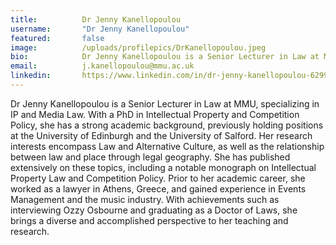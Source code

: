 ```yaml
---
title:          Dr Jenny Kanellopoulou
username:       "Dr Jenny Kanellopoulou"
featured:       false
image:          /uploads/profilepics/DrKanellopoulou.jpeg
bio:            Dr Jenny Kanellopoulou is a Senior Lecturer in Law at MMU, specializing in IP and Media Law.
email:          j.kanellopoulou@mmu.ac.uk
linkedin:       https://www.linkedin.com/in/dr-jenny-kanellopoulou-6299ab13b/?originalSubdomain=uk
---
```


Dr Jenny Kanellopoulou is a Senior Lecturer in Law at MMU, specializing in IP and Media Law. With a PhD in Intellectual Property and Competition Policy, she has a strong academic background, previously holding positions at the University of Edinburgh and the University of Salford. Her research interests encompass Law and Alternative Culture, as well as the relationship between law and place through legal geography. She has published extensively on these topics, including a notable monograph on Intellectual Property Law and Competition Policy. Prior to her academic career, she worked as a lawyer in Athens, Greece, and gained experience in Events Management and the music industry. With achievements such as interviewing Ozzy Osbourne and graduating as a Doctor of Laws, she brings a diverse and accomplished perspective to her teaching and research.